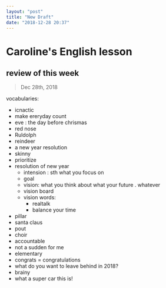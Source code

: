 ```yaml
---
layout: "post"
title: "New Draft"
date: "2018-12-28 20:37"
---
```


# Caroline's English lesson

## review of this week

> Dec 28th, 2018

vocabularies:

- icnactic
- make ereryday count
- eve : the day before chrismas
- red nose
- Ruldolph
- reindeer
- a new year resolution
- skinny
- prioritize
- resolution of new year
  - intension : sth what you focus on
  - goal
  - vision: what you think about what your future . whatever
  - vision board
  - vision words:
    - realtalk
    - balance your time
- pillar
- santa claus
- pout
- choir
- accountable
- not a sudden for me
- elementary
- congrats = congratulations
- what do you want to leave behind in 2018?
- brainy
- what a super car this is!
